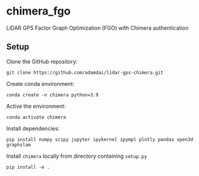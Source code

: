 # chimera_fgo

LiDAR GPS Factor Graph Optimization (FGO) with Chimera authentication

## Setup

Clone the GitHub repository:

    git clone https://github.com/adamdai/lidar-gps-chimera.git

Create conda environment:

    conda create -n chimera python=3.9

Active the environment:
   
    conda activate chimera
    
Install dependencies:

    pip install numpy scipy jupyter ipykernel ipympl plotly pandas open3d graphslam
   
Install `chimera` locally from directory containing `setup.py`
   
    pip install -e .
